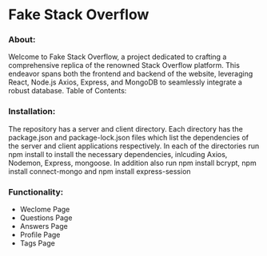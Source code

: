 # Fake Stack Overflow
### About:
Welcome to Fake Stack Overflow, a project dedicated to crafting a comprehensive replica of the renowned Stack Overflow platform. This endeavor spans both the frontend and backend of the website, leveraging React, Node.js Axios, Express, and MongoDB to seamlessly integrate a robust database.
Table of Contents:
### Installation:
The repository has a server and client directory. Each directory has the package.json and package-lock.json files which list the dependencies of the server and client applications respectively. In each of the directories run npm install to install the necessary dependencies, inlcuding Axios, Nodemon, Express, mongoose.
In addition also run npm install bcrypt, npm install connect-mongo and npm install express-session
### Functionality:
- Weclome Page
- Questions Page
- Answers Page
- Profile Page
- Tags Page
